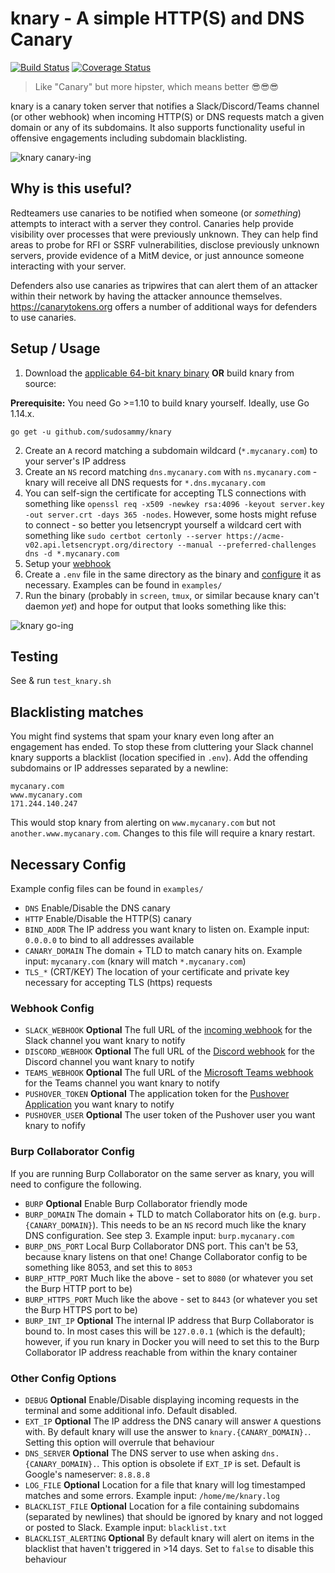# knary - A simple HTTP(S) and DNS Canary

[![Build Status](https://travis-ci.org/sudosammu/knary.svg?branch=master)](https://travis-ci.org/sudosammy/knary)  [![Coverage Status](https://coveralls.io/repos/github/sudosammy/knary/badge.svg?branch=master)](https://coveralls.io/github/sudosammy/knary?branch=master)

>Like "Canary" but more hipster, which means better 😎😎😎

knary is a canary token server that notifies a Slack/Discord/Teams channel (or other webhook) when incoming HTTP(S) or DNS requests match a given domain or any of its subdomains. It also supports functionality useful in offensive engagements including subdomain blacklisting.

![knary canary-ing](https://github.com/sudosammy/knary/raw/master/screenshots/canary.gif "knary canary-ing")

## Why is this useful?

Redteamers use canaries to be notified when someone (or *something*) attempts to interact with a server they control. Canaries help provide visibility over processes that were previously unknown. They can help find areas to probe for RFI or SSRF vulnerabilities, disclose previously unknown servers, provide evidence of a MitM device, or just announce someone interacting with your server.

Defenders also use canaries as tripwires that can alert them of an attacker within their network by having the attacker announce themselves. https://canarytokens.org offers a number of additional ways for defenders to use canaries.

## Setup / Usage

1. Download the [applicable 64-bit knary binary](https://github.com/sudosammy/knary/releases) __OR__ build knary from source:

__Prerequisite:__ You need Go >=1.10 to build knary yourself. Ideally, use Go 1.14.x.
```
go get -u github.com/sudosammy/knary
```
2. Create an `A` record matching a subdomain wildcard (`*.mycanary.com`) to your server's IP address
3. Create an `NS` record matching `dns.mycanary.com` with `ns.mycanary.com` - knary will receive all DNS requests for `*.dns.mycanary.com` 
4. You can self-sign the certificate for accepting TLS connections with something like `openssl req -x509 -newkey rsa:4096 -keyout server.key -out server.crt -days 365 -nodes`. However, some hosts might refuse to connect - so better you letsencrypt yourself a wildcard cert with something like `sudo certbot certonly --server https://acme-v02.api.letsencrypt.org/directory --manual --preferred-challenges dns -d *.mycanary.com`
5. Setup your [webhook](https://github.com/sudosammy/knary#webhook-config)
6. Create a `.env` file in the same directory as the binary and [configure](https://github.com/sudosammy/knary#config-options) it as necessary. Examples can be found in `examples/`
7. Run the binary (probably in `screen`, `tmux`, or similar because knary can't daemon _yet_) and hope for output that looks something like this: 

![knary go-ing](https://github.com/sudosammy/knary/raw/master/screenshots/run.png "knary go-ing")

## Testing
See & run `test_knary.sh`

## Blacklisting matches
You might find systems that spam your knary even long after an engagement has ended. To stop these from cluttering your Slack channel knary supports a blacklist (location specified in `.env`). Add the offending subdomains or IP addresses separated by a newline:
```
mycanary.com
www.mycanary.com
171.244.140.247
```
This would stop knary from alerting on `www.mycanary.com` but not `another.www.mycanary.com`. Changes to this file will require a knary restart.

## Necessary Config
Example config files can be found in `examples/`
* `DNS` Enable/Disable the DNS canary
* `HTTP` Enable/Disable the HTTP(S) canary
* `BIND_ADDR` The IP address you want knary to listen on. Example input: `0.0.0.0` to bind to all addresses available
* `CANARY_DOMAIN` The domain + TLD to match canary hits on. Example input: `mycanary.com` (knary will match `*.mycanary.com`)
* `TLS_*` (CRT/KEY) The location of your certificate and private key necessary for accepting TLS (https) requests

### Webhook Config
* `SLACK_WEBHOOK` __Optional__ The full URL of the [incoming webhook](https://api.slack.com/custom-integrations/incoming-webhooks) for the Slack channel you want knary to notify
* `DISCORD_WEBHOOK` __Optional__ The full URL of the [Discord webhook](https://discordapp.com/developers/docs/resources/webhook) for the Discord channel you want knary to notify
* `TEAMS_WEBHOOK` __Optional__ The full URL of the [Microsoft Teams webhook](https://docs.microsoft.com/en-us/microsoftteams/platform/concepts/connectors/connectors-using#setting-up-a-custom-incoming-webhook) for the Teams channel you want knary to notify
* `PUSHOVER_TOKEN` __Optional__ The application token for the [Pushover Application](https://pushover.net/) you want knary to notify
* `PUSHOVER_USER` __Optional__ The user token of the Pushover user you want knary to nofify

### Burp Collaborator Config
If you are running Burp Collaborator on the same server as knary, you will need to configure the following.
* `BURP` __Optional__ Enable Burp Collaborator friendly mode
* `BURP_DOMAIN` The domain + TLD to match Collaborator hits on (e.g. `burp.{CANARY_DOMAIN}`). This needs to be an `NS` record much like the knary DNS configuration. See step 3. Example input: `burp.mycanary.com`
* `BURP_DNS_PORT` Local Burp Collaborator DNS port. This can't be 53, because knary listens on that one! Change Collaborator config to be something like 8053, and set this to `8053`
* `BURP_HTTP_PORT` Much like the above - set to `8080` (or whatever you set the Burp HTTP port to be)
* `BURP_HTTPS_PORT` Much like the above - set to `8443` (or whatever you set the Burp HTTPS port to be)
* `BURP_INT_IP` __Optional__ The internal IP address that Burp Collaborator is bound to. In most cases this will be `127.0.0.1` (which is the default); however, if you run knary in Docker you will need to set this to the Burp Collaborator IP address reachable from within the knary container

### Other Config Options
* `DEBUG` __Optional__ Enable/Disable displaying incoming requests in the terminal and some additional info. Default disabled.
* `EXT_IP` __Optional__ The IP address the DNS canary will answer `A` questions with. By default knary will use the answer to `knary.{CANARY_DOMAIN}.`. Setting this option will overrule that behaviour
* `DNS_SERVER` __Optional__ The DNS server to use when asking `dns.{CANARY_DOMAIN}.`. This option is obsolete if `EXT_IP` is set. Default is Google's nameserver: `8.8.8.8`
* `LOG_FILE` __Optional__ Location for a file that knary will log timestamped matches and some errors. Example input: `/home/me/knary.log`
* `BLACKLIST_FILE` __Optional__ Location for a file containing subdomains (separated by newlines) that should be ignored by knary and not logged or posted to Slack. Example input: `blacklist.txt` 
* `BLACKLIST_ALERTING` __Optional__ By default knary will alert on items in the blacklist that haven't triggered in >14 days. Set to `false` to disable this behaviour
